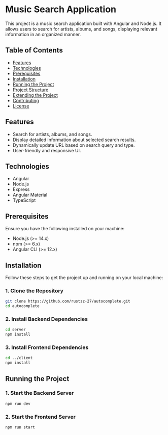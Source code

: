 # Music Search Application

This project is a music search application built with Angular and Node.js. It allows users to search for artists, albums, and songs, displaying relevant information in an organized manner.

## Table of Contents

- [Features](#features)
- [Technologies](#technologies)
- [Prerequisites](#prerequisites)
- [Installation](#installation)
- [Running the Project](#running-the-project)
- [Project Structure](#project-structure)
- [Extending the Project](#extending-the-project)
- [Contributing](#contributing)
- [License](#license)

## Features

- Search for artists, albums, and songs.
- Display detailed information about selected search results.
- Dynamically update URL based on search query and type.
- User-friendly and responsive UI.

## Technologies

- Angular
- Node.js
- Express
- Angular Material
- TypeScript

## Prerequisites

Ensure you have the following installed on your machine:

- Node.js (>= 14.x)
- npm (>= 6.x)
- Angular CLI (>= 12.x)

## Installation

Follow these steps to get the project up and running on your local machine:

### 1. Clone the Repository

```sh
git clone https://github.com/rustzz-27/autocomplete.git
cd autocomplete
```

### 2. Install Backend Dependencies

```sh
cd server
npm install
```

### 3. Install Frontend Dependencies

```sh
cd ../client
npm install
```

## Running the Project

### 1. Start the Backend Server

```sh
npm run dev
```

### 2. Start the Frontend Server

```sh
npm run start
```



